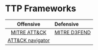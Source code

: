 # TTP Frameworks

|Offensive| Defensive|
|:---:|:---|
|[MITRE ATT&CK](https://attack.mitre.org/)|[MITRE D3FEND](https://d3fend.mitre.org)|
| [ATT&CK navigator](https://mitre-attack.github.io/attack-navigator/)|
